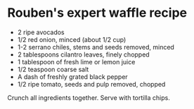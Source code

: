 Rouben's expert waffle recipe
====

* 2 ripe avocados
* 1/2 red onion, minced (about 1/2 cup)
* 1-2 serrano chiles, stems and seeds removed, minced
* 2 tablespoons cilantro leaves, finely chopped
* 1 tablespoon of fresh lime or lemon juice
* 1/2 teaspoon coarse salt
* A dash of freshly grated black pepper
* 1/2 ripe tomato, seeds and pulp removed, chopped

Crunch all ingredients together.
Serve with tortilla chips.
